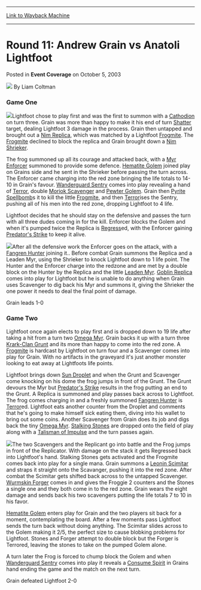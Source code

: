 
---
[Link to Wayback Machine](https://web.archive.org/web/20171030014110/https://magic.wizards.com/en/articles/archive/event-coverage/round-11-andrew-grain-vs-anatoli-lightfoot-2003-10-05)

[_metadata_:author]:- "Liam Coltman"
[_metadata_:description]:- "Game OneLightfoot chose to play first and was the first to summon with a Cathodion on turn three. Grain was more than happy to make it his end of turn Shatter target, dealing Lightfoot 3 damage in the process. Grain then untapped and brought out a Nim Replica, which was matched by a Lightfoot Frogmite."
[_metadata_:generator]:- "Drupal 7 (http://drupal.org)"
[_metadata_:node]:- "787606"
[_metadata_:publish_date]:- "2003-10-05"
[_metadata_:source]:- "div-main-content"
[_metadata_:title]:- "Round 11: Andrew Grain vs Anatoli Lightfoot"
[_metadata_:wayback_capture_timestamp]:- "2017-10-30 01:41:10"
[_metadata_:wayback_raw_url]:- "https://web.archive.org/web/20171030014110id_/https://magic.wizards.com/en/articles/archive/event-coverage/round-11-andrew-grain-vs-anatoli-lightfoot-2003-10-05"
[_metadata_:wayback_url]:- "https://magic.wizards.com/en/articles/archive/event-coverage/round-11-andrew-grain-vs-anatoli-lightfoot-2003-10-05"
---


Round 11: Andrew Grain vs Anatoli Lightfoot
===========================================



 Posted in **Event Coverage**
 on October 5, 2003 






![](https://media.magic.wizards.com/styles/auth_small/public/generic-avatar-150_0.png)
By Liam Coltman











### Game One

![](https://media.magic.wizards.com/image_legacy_migration/sideboard/images/gpsyd03/646.jpg)Lightfoot chose to play first and was the first to summon with a [Cathodion](http://gatherer.wizards.com/Pages/Card/Details.aspx?name=Cathodion) on turn three. Grain was more than happy to make it his end of turn [Shatter](http://gatherer.wizards.com/Pages/Card/Details.aspx?name=Shatter) target, dealing Lightfoot 3 damage in the process. Grain then untapped and brought out a [Nim Replica](http://gatherer.wizards.com/Pages/Card/Details.aspx?name=Nim+Replica), which was matched by a Lightfoot [Frogmite](http://gatherer.wizards.com/Pages/Card/Details.aspx?name=Frogmite). The [Frogmite](http://gatherer.wizards.com/Pages/Card/Details.aspx?name=Frogmite) declined to block the replica and Grain brought down a [Nim Shrieker](http://gatherer.wizards.com/Pages/Card/Details.aspx?name=Nim+Shrieker).

The frog summoned up all its courage and attacked back, with a [Myr Enforcer](http://gatherer.wizards.com/Pages/Card/Details.aspx?name=Myr+Enforcer) summoned to provide some defence. [Hematite Golem](http://gatherer.wizards.com/Pages/Card/Details.aspx?name=Hematite+Golem) joined play on Grains side and he sent in the Shrieker before passing the turn across. The Enforcer came charging into the red zone bringing the life totals to 14-10 in Grain's favour. [Wanderguard Sentry](http://gatherer.wizards.com/Pages/Card/Details.aspx?name=Wanderguard+Sentry) comes into play revealing a hand of [Terror](http://gatherer.wizards.com/Pages/Card/Details.aspx?name=Terror), double [Moriok Scavenger](http://gatherer.wizards.com/Pages/Card/Details.aspx?name=Moriok+Scavenger) and [Pewter Golem](http://gatherer.wizards.com/Pages/Card/Details.aspx?name=Pewter+Golem). Grain then [Pyrite Spellbomb](http://gatherer.wizards.com/Pages/Card/Details.aspx?name=Pyrite+Spellbomb)s it to kill the little [Frogmite](http://gatherer.wizards.com/Pages/Card/Details.aspx?name=Frogmite), and then [Terror](http://gatherer.wizards.com/Pages/Card/Details.aspx?name=Terror)ises the Sentry, pushing all of his men into the red zone, dropping Lightfoot to 4 life.

Lightfoot decides that he should stay on the defensive and passes the turn with all three dudes coming in for the kill. Enforcer blocks the Golem and when it's pumped twice the Replica is [Regress](http://gatherer.wizards.com/Pages/Card/Details.aspx?name=Regress)ed, with the Enforcer gaining [Predator's Strike](http://gatherer.wizards.com/Pages/Card/Details.aspx?name=Predator%27s+Strike) to keep it alive.

![](https://media.magic.wizards.com/image_legacy_migration/sideboard/images/gpsyd03/642.jpg)After all the defensive work the Enforcer goes on the attack, with a [Fangren Hunter](http://gatherer.wizards.com/Pages/Card/Details.aspx?name=Fangren+Hunter) joining it.. Before combat Grain summons the Replica and a Leaden Myr, using the Shrieker to knock Lightfoot down to 1 life point. The Hunter and the Enforcer charge into the redzone and are met by a double block on the Hunter by the Replica and the little [Leaden Myr](http://gatherer.wizards.com/Pages/Card/Details.aspx?name=Leaden+Myr). [Goblin Replica](http://gatherer.wizards.com/Pages/Card/Details.aspx?name=Goblin+Replica) comes into play for Lightfoot but he is unable to do anything when Grain uses Scavenger to dig back his Myr and summons it, giving the Shrieker the one power it needs to deal the final point of damage.

Grain leads 1-0

### Game Two

Lightfoot once again elects to play first and is dropped down to 19 life after taking a hit from a turn two [Omega Myr](http://gatherer.wizards.com/Pages/Card/Details.aspx?name=Omega+Myr). Grain backs it up with a turn three [Krark-Clan Grunt](http://gatherer.wizards.com/Pages/Card/Details.aspx?name=Krark-Clan+Grunt) and its more than happy to come into the red zone. A [Frogmite](http://gatherer.wizards.com/Pages/Card/Details.aspx?name=Frogmite) is hardcast by Lightfoot on turn four and a Scavenger comes into play for Grain. With no artifacts in the graveyard it's just another monster looking to eat away at Lightfoots life points.

Lightfoot brings down [Sun Droplet](http://gatherer.wizards.com/Pages/Card/Details.aspx?name=Sun+Droplet) and when the Grunt and Scavenger come knocking on his dome the frog jumps in front of the Grunt. The Grunt devours the Myr but [Predator's Strike](http://gatherer.wizards.com/Pages/Card/Details.aspx?name=Predator%27s+Strike) results in the frog putting an end to the Grunt. A Replica is summoned and play passes back across to Lightfoot. The frog comes charging in and a freshly summoned [Fangren Hunter](http://gatherer.wizards.com/Pages/Card/Details.aspx?name=Fangren+Hunter) is [Terror](http://gatherer.wizards.com/Pages/Card/Details.aspx?name=Terror)ed. Lightfoot eats another counter from the Droplet and comments that he's going to make himself sick eating them, diving into his wallet to bring out some coins. Another Scavenger from Grain does its job and digs back the tiny [Omega Myr](http://gatherer.wizards.com/Pages/Card/Details.aspx?name=Omega+Myr). [Stalking Stones](http://gatherer.wizards.com/Pages/Card/Details.aspx?name=Stalking+Stones) are dropped onto the field of play along with a [Talisman of Impulse](http://gatherer.wizards.com/Pages/Card/Details.aspx?name=Talisman+of+Impulse) and the turn passes again.

![](https://media.magic.wizards.com/image_legacy_migration/sideboard/images/gpsyd03/645.jpg)The two Scavengers and the Replicant go into battle and the Frog jumps in front of the Replicator. With damage on the stack it gets Regressed back into Lightfoot's hand. Stalking Stones gets activated and the Frogmite comes back into play for a single mana. Grain summons a [Leonin Scimitar](http://gatherer.wizards.com/Pages/Card/Details.aspx?name=Leonin+Scimitar) and straps it straight onto the Scavanger, pushing it into the red zone. After combat the Scimitar gets shifted back across to the untapped Scavenger. [Wurmskin Forger](http://gatherer.wizards.com/Pages/Card/Details.aspx?name=Wurmskin+Forger) comes in and gives the Froggie 2 counters and the Stones a single one and they both come in to the red zone. Grain wears the eight damage and sends back his two scavengers putting the life totals 7 to 10 in his favor.

[Hematite Golem](http://gatherer.wizards.com/Pages/Card/Details.aspx?name=Hematite+Golem) enters play for Grain and the two players sit back for a moment, contemplating the board. After a few moments pass Lightfoot sends the turn back without doing anything. The Scimitar slides across to the Golem making it 2/5, the perfect size to cause blobking problems for Lightfoot. Stones and Forger attempt to double block but the Forger is Terrored, leaving the stones to take on the pumped Golem alone.

A turn later the Frog is forced to chump block the Golem and when [Wanderguard Sentry](http://gatherer.wizards.com/Pages/Card/Details.aspx?name=Wanderguard+Sentry) comes into play it reveals a [Consume Spirit](http://gatherer.wizards.com/Pages/Card/Details.aspx?name=Consume+Spirit) in Grains hand ending the game and the match on the next turn.

Grain defeated Lightfoot 2-0







